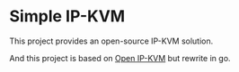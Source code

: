 # Simple IP-KVM

This project provides an open-source IP-KVM solution.

And this project is based on [Open IP-KVM](https://github.com/Nihiue/open-ip-kvm) but rewrite in go.
